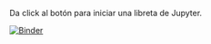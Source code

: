 Da click al botón para iniciar una libreta de Jupyter. 

[![Binder](https://mybinder.org/badge_logo.svg)](https://mybinder.org/v2/gh/rvf0068/pyamoebas/master)
